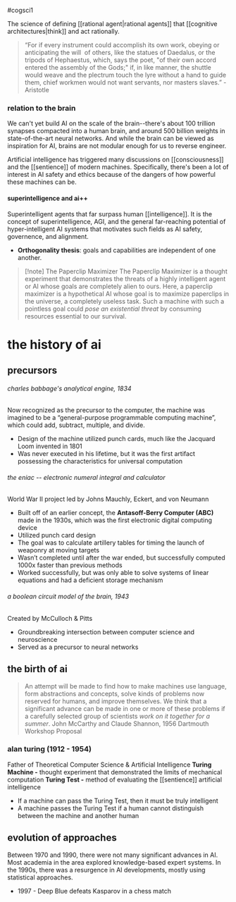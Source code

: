 #cogsci1

The science of defining [[rational agent|rational agents]] that [[cognitive architectures|think]] and act rationally.

>“For if every instrument could accomplish its own work, obeying or anticipating the will  of others, like the statues of Daedalus, or the tripods of Hephaestus, which, says the poet, "of their own accord entered the assembly of the Gods;" if, in like manner, the shuttle would weave and the plectrum touch the lyre without a hand to guide them, chief workmen would not want servants, nor masters slaves.” - Aristotle

### relation to the brain
We can't yet build AI on the scale of the brain--there's about 100 trillion synapses compacted into a human brain, and around 500 billion weights in state-of-the-art neural networks. And while the brain can be viewed as inspiration for AI, brains are not modular enough for us to reverse engineer.

Artificial intelligence has triggered many discussions on [[consciousness]] and the [[sentience]] of modern machines. Specifically, there's been a lot of interest in AI safety and ethics because of the dangers of how powerful these machines can be.

#### superintelligence and ai++
Superintelligent agents that far surpass human [[intelligence]]. It is the concept of superintelligence, AGI, and the general far-reaching potential of hyper-intelligent AI systems that motivates such fields as AI safety, governence, and alignment. 
- **Orthogonality thesis**: goals and capabilities are independent of one another.

> [!note] The Paperclip Maximizer
> The Paperclip Maximizer is a thought experiment that demonstrates the threats of a highly intelligent agent or AI whose goals are completely alien to ours. Here, a paperclip maximizer is a hypothetical AI whose goal is to maximize paperclips in the universe, a completely useless task. Such a machine with such a pointless goal could *pose an existential threat* by consuming resources essential to our survival.

# the history of ai

## precursors
###### charles babbage's analytical engine, 1834
Now recognized as the precursor to the computer, the machine was imagined to be a “general-purpose programmable computing machine”, which could add, subtract, multiple, and divide.
-   Design of the machine utilized punch cards, much like the Jacquard Loom invented in 1801
-   Was never executed in his lifetime, but it was the first artifact possessing the characteristics for universal computation

###### the eniac -- electronic numeral integral and calculator
World War II project led by Johns Mauchly, Eckert, and von Neumann
- Built off of an earlier concept, the **Antasoff-Berry Computer (ABC)** made in the 1930s, which was the first electronic digital computing device
- Utilized punch card design
- The goal was to calculate artillery tables for timing the launch of weaponry at moving targets
- Wasn’t completed until after the war ended, but successfully computed 1000x faster than previous methods
- Worked successfully, but was only able to solve systems of linear equations and had a deficient storage mechanism

###### a boolean circuit model of the brain, 1943
Created by McCulloch & Pitts
- Groundbreaking intersection between computer science and neuroscience
- Served as a precursor to neural networks

## the birth of ai

>An attempt will be made to find how to make machines use language, form abstractions and concepts, solve kinds of problems now reserved for humans, and improve themselves. We think that a significant advance can be made in one or more of these problems if a carefully selected group of scientists *work on it together for a summer*. 
>John McCarthy and Claude Shannon, 1956 Dartmouth Workshop Proposal

### alan turing (1912 - 1954)
Father of Theoretical Computer Science & Artificial Intelligence
**Turing Machine -** thought experiment that demonstrated the limits of mechanical computation
**Turing Test -** method of evaluating the [[sentience]] artificial intelligence
-   If a machine can pass the Turing Test, then it must be truly intelligent
-   A machine passes the Turing Test if a human cannot distinguish between the machine and another human

## evolution of approaches
Between 1970 and 1990, there were not many significant advances in AI. Most academia in the area explored knowledge-based expert systems. In the 1990s, there was a resurgence in AI developments, mostly using statistical approaches.
- 1997 - Deep Blue defeats Kasparov in a chess match